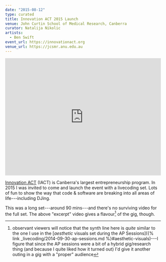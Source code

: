 ```yaml
---
date: "2015-08-12"
type: curated
title: Innovation ACT 2015 Launch
venue: John Curtin School of Medical Research, Canberra
curator: Natalija Nikolic
artists:
  - Ben Swift
event_url: https://innovationact.org
venue_url: https://jcsmr.anu.edu.au
---
```


<div style="padding:75% 0 0 0;position:relative;"><iframe src="https://player.vimeo.com/video/315617174?color=be2edd" style="position:absolute;top:0;left:0;width:100%;height:100%;" frameborder="0" webkitallowfullscreen mozallowfullscreen allowfullscreen></iframe></div><script src="https://player.vimeo.com/api/player.js"></script>

[Innovation ACT](https://innovationact.org) (IACT) is Canberra's largest
entrepreneurship program. In 2015 I was invited to come and launch the event
with a livecoding set. Lots of fun to show the way that code & software are
breaking into all areas of life---including DJing.

This was a long set---around 90 mins---and there's no surviving video for the
full set. The above "excerpt" video gives a flavour[^ap] of the gig, though.

[^ap]:
    observant viewers will notice that the synth line here is _quite_ similar to
    the one I use in the [*aesthetic* visuals set during the AP
    Sessions]({% link _livecoding/2014-09-30-ap-sessions.md
    %}#aesthetic-visuals)---I figure that since the AP sessions were a bit of a
    hybrid gig/research thing (and because I quite liked how it turned out) I'd
    give it another outing in a gig with a "proper" audience

